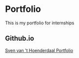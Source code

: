 ﻿# Portfolio

This is my portfolio for internships


## Github.io
[Sven van 't Hoenderdaal Portfolio](https://sven.hoenderdaal.net/)
